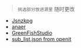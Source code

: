 >`挑选部分放进源里`
>随时更改
- [Jsnzkpg](https://raw.githubusercontent.com/Jsnzkpg/Jsnzkpg/Jsnzkpg/Jsnzkpg)
- [anaer](https://raw.githubusercontent.com/anaer/Sub/main/clash.yaml)
- [GreenFishStudio](https://raw.githubusercontent.com/GreenFishStudio/GreenFish/master/Subscription/Clash/GreenFishYYDS)
- [sub_list.json from openit](https://raw.githubusercontent.com/yu-steven/openit/main/sub/sub_list.json)
